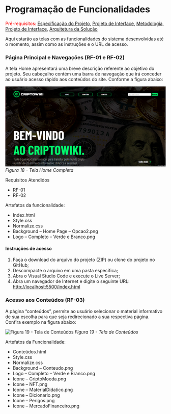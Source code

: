 # Programação de Funcionalidades

<span style="color:red">Pré-requisitos: <a href="2-Especificação do Projeto.md"> Especificação do Projeto</a></span>, <a href="3-Projeto de Interface.md"> Projeto de Interface</a>, <a href="4-Metodologia.md"> Metodologia</a>, <a href="3-Projeto de Interface.md"> Projeto de Interface</a>, <a href="5-Arquitetura da Solução.md"> Arquitetura da Solução</a>

Aqui estarão as telas com as funcionalidades do sistema desenvolvidas até o momento, assim como as instruções e o URL de acesso.

### Página Principal e Navegações (RF-01 e RF-02)

A tela Home apresentará uma breve descrição referente ao objetivo do projeto. Seu cabeçalho contém uma barra de navegação que irá conceder ao usuário acesso rápido aos conteúdos do site. Conforme a figura abaixo:

![Figura 18 - Tela Home Completa](./img/Figura%2018%20-%20Tela%20Home%20Completa.png)
*Figura 18 - Tela Home Completa*

Requisitos Atendidos
-	RF-01
-	RF-02

Artefatos da funcionalidade:
-	Index.html
-	Style.css
-	Normalize.css
-	Background – Home Page – Opcao2.png
-	Logo – Completo – Verde e Branco.png

#### Instruções de acesso

1. Faça o download do arquivo do projeto (ZIP) ou clone do projeto no GitHub;
2. Descompacte o arquivo em uma pasta específica;
3. Abra o Visual Studio Code e execute o Live Server;
4. Abra um navegador de Internet e digite o seguinte URL: [http://localhost:5500/index.html](http://localhost:5500/index.html)

### Acesso aos Conteúdos (RF-03)

A página “conteúdos”, permite ao usuário selecionar o material informativo de sua escolha para que seja redirecionado a sua respectiva página. Confira exemplo na figura abaixo:

![Figura 19 - Tela de Conteúdos](./img/Figura%2019%20-%20Tela%20de%20Conte%C3%BAdos.png)
*Figura 19 - Tela de Conteúdos*

Artefatos da Funcionalidade:
-	Conteúdos.html
-	Style.css
-	Normalize.css
-	Background – Conteudo.png
-	Logo – Completo – Verde e Branco.png
-	Icone – CriptoMoeda.png
-	Icone – NFT.png
-	Icone – MaterialDidatico.png
-	Icone – Dicionario.png
-	Icone – Perigos.png
-	Icone – MercadoFinanceiro.png






